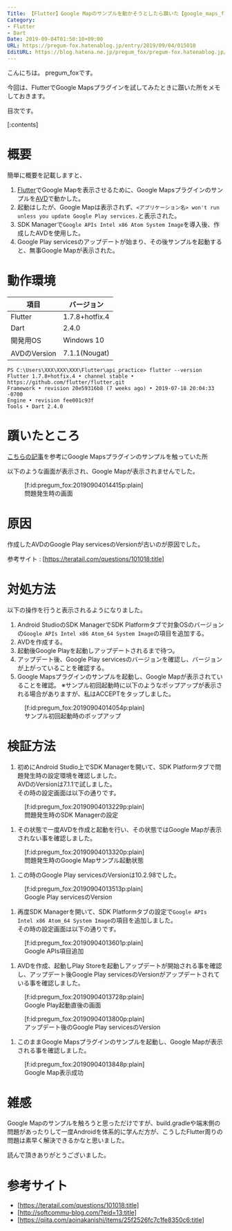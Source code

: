 ```yaml
---
Title: 【Flutter】Google Mapのサンプルを動かそうとしたら躓いた【google_maps_flutter】
Category:
- Flutter
- Dart
Date: 2019-09-04T01:50:10+09:00
URL: https://pregum-fox.hatenablog.jp/entry/2019/09/04/015010
EditURL: https://blog.hatena.ne.jp/pregum_fox/pregum-fox.hatenablog.jp/atom/entry/26006613419355196
---
```


こんにちは。 pregum_foxです。

今回は、FlutterでGoogle Mapsプラグインを試してみたときに躓いた所をメモしておきます。

目次です。



<!-- more -->




[:contents]



# 概要

簡単に概要を記載しますと、

1. [Flutter](https://flutter.dev/)でGoogle Mapを表示させるために、Google Mapsプラグインのサンプルを[AVD](http://supportdoc.net/support-android/avd.html)で動かした。
1. 起動はしたが、Google Mapは表示されず、`<アプリケーション名> won't run unless you update Google Play services.`と表示された。
1. SDK Managerで`Google APIs Intel x86 Atom System Image`を導入後、作成したAVDを使用した。
1. Google Play servicesのアップデートが始まり、その後サンプルを起動すると、無事Google Mapが表示された。

# 動作環境
項目|バージョン|
-----|-----|
Flutter |1.7.8+hotfix.4|
Dart|2.4.0|
開発用OS|Windows 10|
AVDのVersion|7.1.1(Nougat)|

```
PS C:\Users\XXX\XXX\XXX\Flutter\api_practice> flutter --version
Flutter 1.7.8+hotfix.4 • channel stable • https://github.com/flutter/flutter.git
Framework • revision 20e59316b8 (7 weeks ago) • 2019-07-18 20:04:33 -0700
Engine • revision fee001c93f
Tools • Dart 2.4.0
```

# 躓いたところ

[こちらの記事](https://qiita.com/aoinakanishi/items/25f2526fc7c1fe8350c6)を参考にGoogle Mapsプラグインのサンプルを触っていた所

以下のような画面が表示され、Google Mapが表示されませんでした。

<figure class="figure-image figure-image-fotolife" title="問題発生時の画面">[f:id:pregum_fox:20190904014415p:plain]<figcaption>問題発生時の画面</figcaption></figure>

# 原因

作成したAVDのGoogle Play servicesのVersionが古いのが原因でした。

参考サイト : [https://teratail.com/questions/101018:title]

# 対処方法

以下の操作を行うと表示されるようになりました。  

1. Android StudioのSDK ManagerでSDK Platformタブで対象OSのバージョンの`Google APIs Intel x86 Atom_64 System Image`の項目を追加する。
1. AVDを作成する。
1. 起動後Google Playを起動しアップデートされるまで待つ。
1. アップデート後、Google Play servicesのバージョンを確認し、バージョンが上がっていることを確認する。
1. Google Mapsプラグインのサンプルを起動し、Google Mapが表示されていることを確認。
※サンプル初回起動時に以下のようなポップアップが表示される場合がありますが、私はACCEPTをタップしました。

<figure class="figure-image figure-image-fotolife" title="サンプル初回起動時のポップアップ">[f:id:pregum_fox:20190904014054p:plain]<figcaption>サンプル初回起動時のポップアップ</figcaption></figure>
  

# 検証方法

1. 初めにAndroid Studio上でSDK Managerを開いて、SDK Platformタブで問題発生時の設定環境を確認しました。  
AVDのVersionは7.1.1で試しました。  
その時の設定画面は以下の通りです。
<figure class="figure-image figure-image-fotolife" title="問題発生時のSDK Managerの設定">[f:id:pregum_fox:20190904013229p:plain]<figcaption>問題発生時のSDK Managerの設定</figcaption></figure>

1. その状態で一度AVDを作成と起動を行い、その状態ではGoogle Mapが表示されない事を確認しました。

<figure class="figure-image figure-image-fotolife" title="問題発生時のGoogle Mapサンプル起動状態">[f:id:pregum_fox:20190904013320p:plain]<figcaption>問題発生時のGoogle Mapサンプル起動状態</figcaption></figure>

1. この時のGoogle Play servicesのVersionは10.2.98でした。

<figure class="figure-image figure-image-fotolife" title="Google Play servicesのVersion">[f:id:pregum_fox:20190904013513p:plain]<figcaption>Google Play servicesのVersion</figcaption></figure>

1. 再度SDK Managerを開いて、SDK Platformタブの設定で`Google APIs Intel x86 Atom_64 System Image`の項目を追加しました。  
その時の設定画面は以下の通りです。

<figure class="figure-image figure-image-fotolife" title="Google APIs項目追加">[f:id:pregum_fox:20190904013601p:plain]<figcaption>Google APIs項目追加</figcaption></figure>

1. AVDを作成、起動しPlay Storeを起動しアップデートが開始される事を確認し、アップデート後Google Play servicesのVersionがアップデートされている事を確認しました。

<figure class="figure-image figure-image-fotolife" title="Google Play起動直後の画面">[f:id:pregum_fox:20190904013728p:plain]<figcaption>Google Play起動直後の画面</figcaption></figure>

<figure class="figure-image figure-image-fotolife" title="アップデート後のGoogle Play servicesのVersion">[f:id:pregum_fox:20190904013800p:plain]<figcaption>アップデート後のGoogle Play servicesのVersion</figcaption></figure>

1. このままGoogle Mapsプラグインのサンプルを起動し、Google Mapが表示される事を確認しました。

<figure class="figure-image figure-image-fotolife" title="Google Map表示成功">[f:id:pregum_fox:20190904013848p:plain]<figcaption>Google Map表示成功</figcaption></figure>

# 雑感

Google Mapのサンプルを触ろうと思っただけですが、build.gradleや端末側の問題があったりして一度Androidを体系的に学んだ方が、こうしたFlutter周りの問題は素早く解決できるかなと思いました。

読んで頂きありがとうございました。

# 参考サイト

* [https://teratail.com/questions/101018:title]
* [http://softcommu-blog.com/?eid=13:title]
* [https://qiita.com/aoinakanishi/items/25f2526fc7c1fe8350c6:title]
